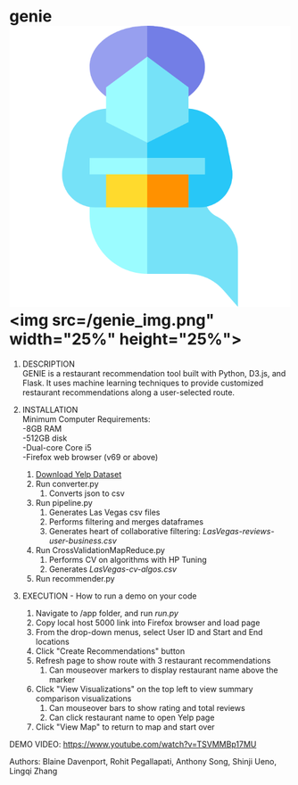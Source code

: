 # genie ![Image of Genie](/genie_img.png)<img src=/genie_img.png" width="25%" height="25%">

1. DESCRIPTION<br>
GENIE is a restaurant recommendation tool built with Python, D3.js, and Flask. It uses machine learning techniques to provide customized restaurant recommendations along a user-selected route.
1. INSTALLATION<br/>
Minimum Computer Requirements:<br>
-8GB RAM<br>
-512GB disk<br>
-Dual-core Core i5<br>
-Firefox web browser (v69 or above)<br>
   1. [Download Yelp Dataset](https://www.yelp.com/dataset/download)
   1. Run converter.py
      1. Converts json to csv
   1. Run pipeline.py
      1. Generates Las Vegas csv files
      1. Performs filtering and merges dataframes
      1. Generates heart of collaborative filtering: *LasVegas-reviews-user-business.csv*
   1. Run CrossValidationMapReduce.py
      1. Performs CV on algorithms with HP Tuning
      1. Generates *LasVegas-cv-algos.csv*
   1. Run recommender.py

1. EXECUTION - How to run a demo on your code

   1. Navigate to /app folder, and run *run.py*
   1. Copy local host 5000 link into Firefox browser and load page
   1. From the drop-down menus, select User ID and Start and End locations
   1. Click "Create Recommendations" button
   1. Refresh page to show route with 3 restaurant recommendations
      1. Can mouseover markers to display restaurant name above the marker
   1. Click "View Visualizations" on the top left to view summary comparison visualizations
      1. Can mouseover bars to show rating and total reviews
      1. Can click restaurant name to open Yelp page
   1. Click "View Map" to return to map and start over

DEMO VIDEO: https://www.youtube.com/watch?v=TSVMMBp17MU

Authors: Blaine Davenport, Rohit Pegallapati, Anthony Song, Shinji Ueno, Lingqi Zhang

